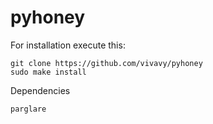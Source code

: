 # pyhoney
For installation execute this:

	git clone https://github.com/vivavy/pyhoney
	sudo make install

Dependencies

	parglare
 
